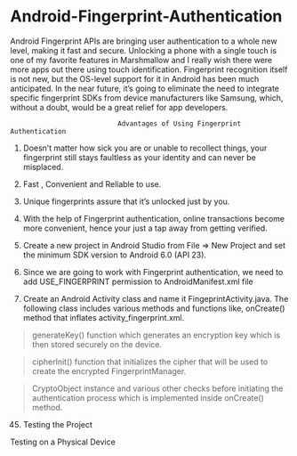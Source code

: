 
# Android-Fingerprint-Authentication
Android Fingerprint APIs are bringing user authentication to a whole new level, making it fast and secure. Unlocking a phone with a single touch is one of my favorite features in Marshmallow and I really wish there were more apps out there using touch identification. Fingerprint recognition itself is not new, but the OS-level support for it in Android has been much anticipated. In the near future, it’s going to eliminate the need to integrate specific fingerprint SDKs from device manufacturers like Samsung, which, without a doubt, would be a great relief for app developers.
                               
                               Advantages of Using Fingerprint Authentication

1. Doesn’t matter how sick you are or unable to recollect things, your fingerprint still stays faultless as your identity and can never be misplaced.
2. Fast , Convenient and Reliable to use.
3. Unique fingerprints assure that it’s unlocked just by you.
4. With the help of Fingerprint authentication, online transactions become more convenient, hence your just a tap away from getting verified.

1. Create a new project in Android Studio from File ⇒ New Project and set the minimum SDK version to Android 6.0 (API 23).
2. Since we are going to work with Fingerprint authentication, we need to add USE_FINGERPRINT permission to AndroidManifest.xml file
3. Create an Android Activity class and name it FingeprintActivity.java. The following class includes various methods and functions like, onCreate() method that inflates activity_fingerprint.xml.

> generateKey() function which generates an encryption key which is then stored securely on the device.

> cipherInit() function that initializes the cipher that will be used to create the encrypted FingerprintManager.

> CryptoObject instance and various other checks before initiating the authentication process which is implemented inside onCreate() method.
45. Testing the Project

Testing on a Physical Device
